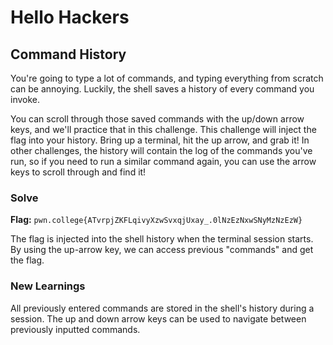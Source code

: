 # Hello Hackers

## Command History
You're going to type a lot of commands, and typing everything from scratch can be annoying. Luckily, the shell saves a history of every command you invoke.

You can scroll through those saved commands with the up/down arrow keys, and we'll practice that in this challenge. This challenge will inject the flag into your history. Bring up a terminal, hit the up arrow, and grab it! In other challenges, the history will contain the log of the commands you've run, so if you need to run a similar command again, you can use the arrow keys to scroll through and find it!



### Solve
**Flag:** `pwn.college{ATvrpjZKFLqivyXzwSvxqjUxay_.0lNzEzNxwSNyMzNzEzW}`

The flag is injected into the shell history when the terminal session starts. By using the up-arrow key, we can access previous "commands" and get the flag.



### New Learnings
All previously entered commands are stored in the shell's history during a session. The up and down arrow keys can be used to navigate between previously inputted commands.
